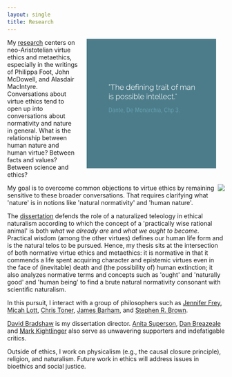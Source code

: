 ```yaml
---
layout: single
title: Research
--- 
```


<img src="/images/possibleintellect.png" alt="dante-intellect" align="right" hspace="20" height="300" width="300">

My [research](/research) centers on neo-Aristotelian virtue ethics and metaethics, especially in the writings of Philippa Foot, John McDowell, and Alasdair MacIntyre. Conversations about virtue ethics tend to open up into conversations about normativity and nature in general. What is the relationship between human nature and human virtue? Between facts and values? Between science and ethics? 

<a target="_blank" href="http://lsolum.typepad.com/legaltheory/2010/10/philippa-foot-1920-2010.html"> <img src="http://lsolum.typepad.com/.a/6a00d8341bf68d53ef013487f682ad970c-pi" align="right"></a>

My goal is to overcome common objections to virtue ethics by remaining sensitive to these broader conversations. That requires clarifying what 'nature' is in notions like 'natural normativity' and 'human nature'.

The [dissertation](/phd) defends the role of a naturalized teleology in ethical naturalism according to which the concept of a 'practically wise rational animal' is both *what we already are* and *what we ought to become*. Practical wisdom (among the other virtues) defines our human life form and is the natural telos to be pursued. Hence, my thesis sits at the intersection of both normative virtue ethics and metaethics: it is normative in that it commends a life spent acquiring character and epistemic virtues even in the face of (inevitable) death and (the possibility of) human extinction; it also analyzes normative terms and concepts such as 'ought' and 'naturally good' and 'human being' to find a brute natural normativity consonant with scientific naturalism.

In this pursuit, I interact with a group of philosophers such as [Jennifer Frey](https://jennfrey.wordpress.com/), [Micah Lott](http://www.bc.edu/schools/cas/philosophy/faculty/lott.html), [Chris Toner](https://www.stthomas.edu/philosophy/faculty/christopher-h-toner.html), [James Barham](http://www.isnature.org/Bios/Barham.htm), and [Stephen R. Brown](http://old.briarcliff.edu/departments/theology/theo_new/brown.aspx). 

[David Bradshaw](https://philosophy.as.uky.edu/users/dbradsh) is my dissertation director. [Anita Superson](/https://philosophy.as.uky.edu/users/superson), [Dan Breazeale](/https://philosophy.as.uky.edu/users/breazeal) and [Mark Kightlinger](/http://law.uky.edu/directory/mark-f-kightlinger) also serve as unwavering supporters and indefatigable critics. 


Outside of ethics, I work on physicalism (e.g., the causal closure principle), religion, and naturalism. Future work in ethics will address issues in bioethics and  social justice. 


